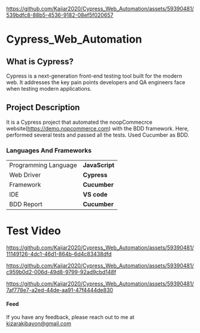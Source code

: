 
https://github.com/Kaijar2020/Cypress_Web_Automation/assets/59390481/539bdfc8-88b5-4536-9182-08ef5f020657
# Cypress_Web_Automation

## What is Cypress?

Cypress is a next-generation front-end testing tool built for the modern web. It addresses the key pain points developers and QA engineers face when testing modern applications.

## Project Description

It is a Cypress project that automated the noopCommecrce website(https://demo.nopcommerce.com) with the BDD framework. Here, performed several tests and passed all the tests. Used Cucumber as BDD.

 <h3>Languages And Frameworks</h3>
<table>
  <tr>
    <td>Programming Language</td>
    <td><b>JavaScript</b></td>
   </tr>
  <tr>
    <td>Web Driver</td>
    <td><b>Cypress</b></td>
   </tr>
   <tr>
    <td>Framework</td>
    <td><b>Cucumber</b></td>
   </tr>
   <tr>
    <td>IDE</td>
    <td><b>VS code</b></td>
   </tr>
   <tr>
    <td>BDD Report</td>
    <td><b>Cucumber</b></td>
   </tr>
</table>

# Test Video

https://github.com/Kaijar2020/Cypress_Web_Automation/assets/59390481/11149126-4dc1-46d1-864b-6d4c83438dfd





https://github.com/Kaijar2020/Cypress_Web_Automation/assets/59390481/c959b0d2-006d-49d8-9799-92ad9cbd148f







https://github.com/Kaijar2020/Cypress_Web_Automation/assets/59390481/7af778e7-a2ed-44de-aa91-47f4444de830


#### Feed

If you have any feedback, please reach out to me at kizarakibayon@gmail.com
 

